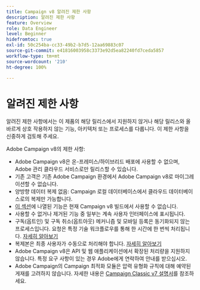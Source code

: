 ```yaml
---
title: Campaign v8 알려진 제한 사항
description: 알려진 제한 사항
feature: Overview
role: Data Engineer
level: Beginner
hidefromtoc: true
exl-id: 50c254ba-cc33-49b2-b7d5-12aa69883c07
source-git-commit: e41816003958c3373e92d5ea82240fd7ceda5857
workflow-type: tm+mt
source-wordcount: '210'
ht-degree: 100%

---
```


# 알려진 제한 사항

알려진 제한 사항에서는 이 제품의 해당 릴리스에서 지원하지 않거나 해당 릴리스와 올바르게 상호 작용하지 않는 기능, 아키텍처 또는 프로세스를 다룹니다. 이 제한 사항을 신중하게 검토해 주세요.

Adobe Campaign v8의 제한 사항:

* Adobe Campaign v8은 온-프레미스/하이브리드 배포에 사용할 수 없으며, Adobe 관리 클라우드 서비스로만 릴리스할 수 있습니다.
* 기존 고객은 기존 Adobe Campaign 환경에서 Adobe Campaign v8로 마이그레이션할 수 없습니다.
* 양방향 데이터 복제 없음: Campaign 로컬 데이터베이스에서 클라우드 데이터베이스로의 복제만 가능합니다.
* [이 섹션](capability-matrix.md#gs-unavailable-features)에 나열된 기능은 현재 Campaign v8 빌드에서 사용할 수 없습니다.
* 사용할 수 없거나 제거된 기능 중 일부는 계속 사용자 인터페이스에 표시됩니다.
* 구독(옵트인) 및 구독 취소(옵트아웃) 메커니즘 및 모바일 등록은 동기화되지 않는 프로세스입니다. 요청은 특정 기술 워크플로우를 통해 한 시간에 한 번씩 처리됩니다. [자세히 알아보기](../config/replication.md#tech-wf)
* 복제본은 최종 사용자가 수동으로 처리해야 합니다. [자세히 알아보기](../dev/keys.md)
* Adobe Campaign v8은 API 및 웹 애플리케이션에서 확장된 처리량을 지원하지 않습니다. 특정 요구 사항이 있는 경우 Adobe에게 연락하여 안내를 받으십시오.
* Adobe Campaign의 Campaign 최적화 모듈은 압력 유형화 규칙에 대해 예약된 게재를 고려하지 않습니다. 자세한 내용은 [Campaign Classic v7 설명서](https://experienceleague.adobe.com/docs/campaign-classic/using/orchestrating-campaigns/campaign-optimization/pressure-rules.html?lang=ko#setting-the-period)를 참조하세요.